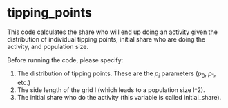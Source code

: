 # tipping_points

This code calculates the share who will end up doing an activity given the distribution of individual tipping points, initial share who are doing the activity, and population size.

Before running the code, please specify:

1. The distribution of tipping points. These are the $p_i$ parameters ($p_0$, $p_1$, etc.)
2. The side length of the grid l (which leads to a population size l^2).
3. The initial share who do the activity (this variable is called initial_share).

